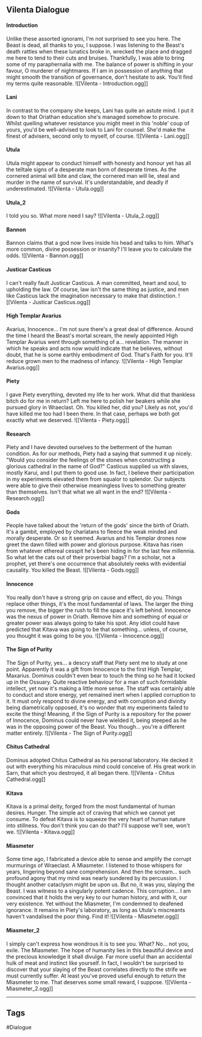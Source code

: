 ## Vilenta Dialogue
#### Introduction
Unlike these assorted ignorami, I'm not surprised to see you here. The Beast is dead, all thanks to you, I suppose. I was listening to the Beast's death rattles when these lunatics broke in, wrecked the place and dragged me here to tend to their cuts and bruises. Thankfully, I was able to bring some of my paraphernalia with me. The balance of power is shifting in your favour, O murderer of nightmares. If I am in possession of anything that might smooth the transition of governance, don't hesitate to ask. You'll find my terms quite reasonable.
![[Vilenta - Introduction.ogg]]

#### Lani
In contrast to the company she keeps, Lani has quite an astute mind. I put it down to that Oriathan education she's managed somehow to procure. Whilst quelling whatever resistance you might meet in this 'noble' coup of yours, you'd be well-advised to look to Lani for counsel. She'd make the finest of advisers, second only to myself, of course.
![[Vilenta - Lani.ogg]]

#### Utula
Utula might appear to conduct himself with honesty and honour yet has all the telltale signs of a desperate man born of desperate times. As the cornered animal will bite and claw, the cornered man will lie, steal and murder in the name of survival. It's understandable, and deadly if underestimated.
![[Vilenta - Utula.ogg]]

#### Utula_2
I told you so. What more need I say?
![[Vilenta - Utula_2.ogg]]

#### Bannon
Bannon claims that a god now lives inside his head and talks to him. What's more common, divine possession or insanity? I'll leave you to calculate the odds.
![[Vilenta - Bannon.ogg]]

#### Justicar Casticus
I can't really fault Justicar Casticus. A man committed, heart and soul, to upholding the law. Of course, law isn't the same thing as justice, and men like Casticus lack the imagination necessary to make that distinction.
![[Vilenta - Justicar Casticus.ogg]]

#### High Templar Avarius
Avarius, Innocence... I'm not sure there's a great deal of difference. Around the time I heard the Beast's mortal scream, the newly appointed High Templar Avarius went through something of a... revelation. The manner in which he speaks and acts now would indicate that he believes, without doubt, that he is some earthly embodiment of God. That's Faith for you. It'll reduce grown men to the madness of infancy.
![[Vilenta - High Templar Avarius.ogg]]

#### Piety
I gave Piety everything, devoted my life to her work. What did that thankless bitch do for me in return? Left me here to polish her beakers while she pursued glory in Wraeclast. Oh. You killed her, did you? Likely as not, you'd have killed me too had I been there. In that case, perhaps we both got exactly what we deserved.
![[Vilenta - Piety.ogg]]

#### Research
Piety and I have devoted ourselves to the betterment of the human condition. As for our methods, Piety had a saying that summed it up nicely. "Would you consider the feelings of the stones when constructing a glorious cathedral in the name of God?" Casticus supplied us with slaves, mostly Karui, and I put them to good use. In fact, I believe their participation in my experiments elevated them from squalor to splendor. Our subjects were able to give their otherwise meaningless lives to something greater than themselves. Isn't that what we all want in the end?
![[Vilenta - Research.ogg]]

#### Gods
People have talked about the 'return of the gods' since the birth of Oriath. It's a gambit, employed by charlatans to fleece the weak minded and morally desperate. Or so it seemed. Avarius and his Templar drones now greet the dawn filled with power and glorious purpose. Kitava has risen from whatever ethereal cesspit he's been hiding in for the last few millennia. So what let the cats out of their proverbial bags? I'm a scholar, not a prophet, yet there's one occurrence that absolutely reeks with evidential causality. You killed the Beast.
![[Vilenta - Gods.ogg]]

#### Innocence
You really don't have a strong grip on cause and effect, do you. Things replace other things, it's the most fundamental of laws. The larger the thing you remove, the bigger the rush to fill the space it's left behind. Innocence was the nexus of power in Oriath. Remove him and something of equal or greater power was always going to take his spot. Any idiot could have predicted that Kitava was going to be that something... unless, of course, you thought it was going to be you.
![[Vilenta - Innocence.ogg]]

#### The Sign of Purity
The Sign of Purity, yes... a descry staff that Piety sent me to study at one point. Apparently it was a gift from Innocence to the first High Templar, Maxarius. Dominus couldn't even bear to touch the thing so he had it locked up in the Ossuary. Quite reactive behaviour for a man of such formidable intellect, yet now it's making a little more sense. The staff was certainly able to conduct and store energy, yet remained inert when I applied corruption to it. It must only respond to divine energy, and with corruption and divinity being diametrically opposed, it's no wonder that my experiments failed to excite the thing! Meaning, if the Sign of Purity is a repository for the power of Innocence, Dominus could never have wielded it, being steeped as he was in the opposing power of the Beast. You though... you're a different matter entirely.
![[Vilenta - The Sign of Purity.ogg]]

#### Chitus Cathedral
Dominus adopted Chitus Cathedral as his personal laboratory. He decked it out with everything his miraculous mind could conceive of. His great work in Sarn, that which you destroyed, it all began there.
![[Vilenta - Chitus Cathedral.ogg]]

#### Kitava
Kitava is a primal deity, forged from the most fundamental of human desires. Hunger. The simple act of craving that which we cannot yet consume. To defeat Kitava is to squeeze the very heart of human nature into stillness. You don't think you can do that? I'll suppose we'll see, won't we.
![[Vilenta - Kitava.ogg]]

#### Miasmeter
Some time ago, I fabricated a device able to sense and amplify the corrupt murmurings of Wraeclast. A Miasmeter. I listened to those whispers for years, lingering beyond sane comprehension. And then the scream... such profound agony that my mind was nearly sundered by its percussion. I thought another cataclysm might be upon us. But no, it was you, slaying the Beast. I was witness to a singularly potent cadence. This corruption... I am convinced that it holds the very key to our human history, and with it, our very existence. Yet without the Miasmeter, I'm condemned to deafened ignorance. It remains in Piety's laboratory, as long as Utula's miscreants haven't vandalised the poor thing. Find it!
![[Vilenta - Miasmeter.ogg]]

#### Miasmeter_2
I simply can't express how wondrous it is to see you. What? No... not you, exile. The Miasmeter. The hope of humanity lies in this beautiful device and the precious knowledge it shall divulge. Far more useful than an accidental hulk of meat and instinct like yourself. In fact, I wouldn't be surprised to discover that your slaying of the Beast correlates directly to the strife we must currently suffer. At least you've proved useful enough to return the Miasmeter to me. That deserves some small reward, I suppose.
![[Vilenta - Miasmeter_2.ogg]]

---
## Tags
#Dialogue
